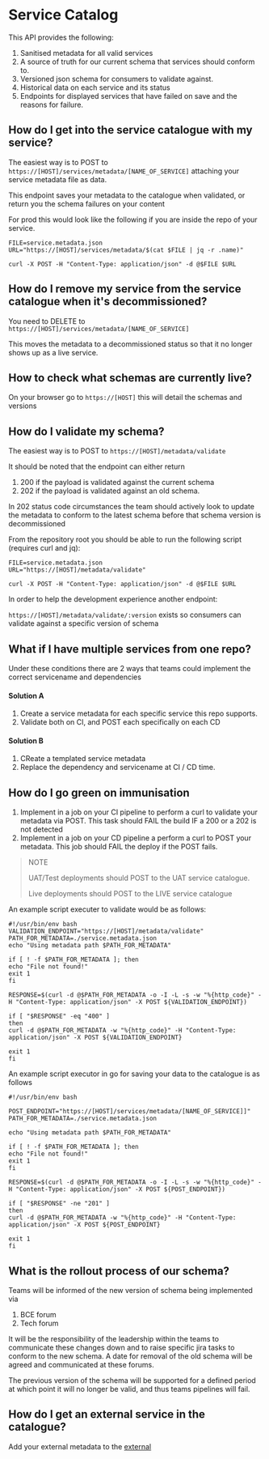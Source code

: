 # Service Catalog

This API provides the following:

1. Sanitised metadata for all valid services
2. A source of truth for our current schema that services should conform to.
3. Versioned json schema for consumers to validate against.
4. Historical data on each service and its status
5. Endpoints for displayed services that have failed on save and the reasons for failure.

##  How do I get into the service catalogue with my service?

The easiest way is to POST to `https://[HOST]/services/metadata/[NAME_OF_SERVICE]` attaching your service metadata file as data.

This endpoint saves your metadata to the catalogue when validated, or return you the schema failures on your content

For prod this would look like the following if you are inside the repo of your service.
```
FILE=service.metadata.json
URL="https://[HOST]/services/metadata/$(cat $FILE | jq -r .name)"

curl -X POST -H "Content-Type: application/json" -d @$FILE $URL
```
 

##  How do I remove my service from the service catalogue when it's decommissioned?

You need to DELETE to `https://[HOST]/services/metadata/[NAME_OF_SERVICE]`

This moves the metadata to a decommissioned status so that it no longer shows up as a live service.  

## How to check what schemas are currently live?

On your browser go to `https://[HOST]` this will detail the schemas and versions

##  How do I validate my schema?

The easiest way is to POST to `https://[HOST]/metadata/validate`

It should be noted that the endpoint can either return

1. 200 if the payload is validated against the current schema
2. 202 if the payload is validated against an old schema. 

In 202 status code circumstances the team should actively look to update the metadata to conform to the latest schema
 before that schema version is decommissioned

From the repository root you should be able to run the following script (requires curl and jq):
```
FILE=service.metadata.json
URL="https://[HOST]/metadata/validate"

curl -X POST -H "Content-Type: application/json" -d @$FILE $URL
```
 
In order to help the development experience another endpoint:

`https://[HOST]/metadata/validate/:version` exists so consumers can validate
 against a specific version of schema

## What if I have multiple services from one repo?
   
Under these conditions there are 2 ways that teams could implement the correct servicename and dependencies

#### Solution A

1. Create a service metadata for each specific service this repo supports. 
2. Validate both on CI, and POST each specifically on each CD  

#### Solution B

1. CReate a templated service metadata
2. Replace the dependency and servicename at CI / CD time.

## How do I go green on immunisation

1. Implement in a job on your CI pipeline to perform a curl to validate your metadata via POST. This task should FAIL
 the build IF a 200 or a 202 is not detected
2. Implement in a job on your CD pipeline a perform a curl to POST your metadata. This job should FAIL the deploy if
 the POST fails.
 
> NOTE
>
> UAT/Test deployments should POST to the UAT service catalogue.
>
> Live deployments should POST to the LIVE service catalogue 

An example script executer to validate would be as follows:

```shell script
#!/usr/bin/env bash
VALIDATION_ENDPOINT="https://[HOST]/metadata/validate"
PATH_FOR_METADATA=./service.metadata.json
echo "Using metadata path $PATH_FOR_METADATA"

if [ ! -f $PATH_FOR_METADATA ]; then
echo "File not found!"
exit 1
fi

RESPONSE=$(curl -d @$PATH_FOR_METADATA -o -I -L -s -w "%{http_code}" -H "Content-Type: application/json" -X POST ${VALIDATION_ENDPOINT})

if [ "$RESPONSE" -eq "400" ]
then
curl -d @$PATH_FOR_METADATA -w "%{http_code}" -H "Content-Type: application/json" -X POST ${VALIDATION_ENDPOINT}

exit 1
fi
```

An example script executor in go for saving your data to the catalogue is as follows 

```shell script
#!/usr/bin/env bash

POST_ENDPOINT="https://[HOST]/services/metadata/[NAME_OF_SERVICE]]"
PATH_FOR_METADATA=./service.metadata.json

echo "Using metadata path $PATH_FOR_METADATA"

if [ ! -f $PATH_FOR_METADATA ]; then
echo "File not found!"
exit 1
fi

RESPONSE=$(curl -d @$PATH_FOR_METADATA -o -I -L -s -w "%{http_code}" -H "Content-Type: application/json" -X POST ${POST_ENDPOINT})

if [ "$RESPONSE" -ne "201" ]
then
curl -d @$PATH_FOR_METADATA -w "%{http_code}" -H "Content-Type: application/json" -X POST ${POST_ENDPOINT}

exit 1
fi
```

## What is the rollout process of our schema?

Teams will be informed of the new version of schema being implemented via

1. BCE forum
2. Tech forum

It will be the responsibility of the leadership within the teams to communicate these changes down and to raise
 specific jira tasks to conform to the new schema. A date for removal of the old schema will be agreed and
  communicated at these forums.
 
The previous version of the schema will be supported for a defined period at which point it will no longer be valid, and
 thus teams pipelines will fail.
 
## How do I get an external service in the catalogue?

Add your external metadata to the [external](./external-services)
